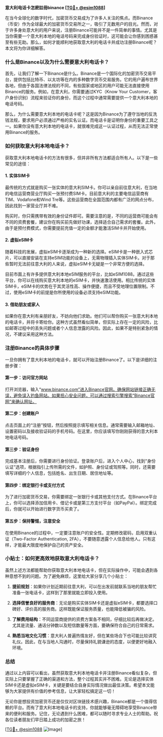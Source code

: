 **意大利电话卡怎麽註冊binance [[TG💪+ @esim1088](https://t.me/s/esim1088)]**

在当今全球化的数字时代，加密货币交易成为了许多人关注的焦点。而Binance（币安）作为全球最大的加密货币交易所之一，吸引了无数用户的目光。然而，对于许多身处意大利的用户来说，注册Binance可能并不是一件简单的事情。尤其是当你需要一个意大利本地的电话号码来完成身份验证时，这可能会让你感到困惑甚至有些无助。那么，如何才能顺利地获取意大利的电话卡并成功注册Binance呢？本文将为你详细解答。

### 什么是Binance以及为什么需要意大利电话卡？

首先，让我们了解一下Binance是什么。Binance是一个国际化的加密货币交易平台，提供包括比特币、以太坊等在内的多种数字货币交易服务。它的用户遍布世界各地，但由于各国法律法规的不同，有些国家或地区的用户可能无法直接使用Binance的服务。例如，在意大利，你需要通过KYC（Know Your Customer，客户身份识别）流程来验证你的身份，而这个过程中通常需要提供一个意大利本地的电话号码。

那么，为什么需要意大利本地的电话卡呢？这是因为Binance为了遵守当地的反洗钱法规，要求用户必须通过严格的实名认证。而电话卡是证明你身份的重要工具之一。如果你没有意大利本地的电话卡，就很难完成这一认证过程，从而无法正常使用Binance的服务。

### 如何获取意大利本地电话卡？

获取意大利本地电话卡的方法有很多，但并非所有方法都适合所有人。以下是一些常见的途径：

#### 1. 实体SIM卡

最传统的方式就是购买一张实体的意大利SIM卡。你可以亲自前往意大利，在当地的电信运营商营业厅购买一张预付费SIM卡。目前意大利的主要电信运营商有TIM、Vodafone和Wind Tre等。这些运营商在全国范围内都有广泛的网点分布，因此找到一家营业厅并不难。

购买时，你只需携带有效的身份证件即可。需要注意的是，不同的运营商可能会有不同的资费套餐，建议你在购买前先做好功课，选择适合自己需求的套餐。此外，由于是预付费模式，你需要提前充值一定的金额才能激活SIM卡并开始使用。

#### 2. 虚拟eSIM卡

随着科技的发展，虚拟eSIM卡逐渐成为一种新的选择。eSIM卡是一种嵌入式芯片，可以直接安装在支持eSIM功能的设备上，无需物理插入实体SIM卡。对于那些暂时无法前往意大利的人来说，虚拟eSIM卡无疑是一个非常方便的选择。

目前市面上有许多提供意大利本地eSIM服务的平台，比如eSIM1088。通过这些平台，你可以在线购买意大利本地的eSIM卡，并快速激活使用。相比传统的实体SIM卡，eSIM卡的优势在于其灵活性高、操作便捷，而且不受地理位置限制。不过，使用eSIM卡的前提是你所使用的设备必须支持eSIM功能。

#### 3. 借助朋友或家人

如果你在意大利有亲朋好友，不妨向他们求助。他们可以帮你购买一张意大利本地的电话卡，并将卡寄给你。这种方式虽然看似简单，但实际上存在一定的风险，比如邮寄过程中的丢失问题或者个人信息泄露的风险。因此，如果不是特别紧急的情况，不建议采用这种方法。

### 注册Binance的具体步骤

一旦你拥有了意大利本地的电话卡，就可以开始注册Binance了。以下是详细的注册步骤：

#### 第一步：访问官方网站

打开浏览器，输入“www.binance.com”进入Binance官网。确保网站链接正确无误，避免误入钓鱼网站。如果担心安全问题，可以通过搜索引擎搜索“Binance官网”来确认网址。

#### 第二步：创建账户

点击页面上的“注册”按钮，然后按照提示填写相关信息。通常需要输入邮箱地址、设置密码以及接收验证码的手机号码。在这里，你应该填写你刚刚获得的意大利本地电话号码。

#### 第三步：验证身份

完成基本注册后，你需要进行身份验证。登录账户后，进入个人中心，找到“身份认证”选项，根据指引上传所需的文件，如护照、身份证或驾照等。同时，还需要填写详细的个人信息，包括姓名、出生日期、居住地址等。

#### 第四步：绑定银行卡或支付方式

为了进行加密货币交易，你需要绑定一张银行卡或其他支付方式。在Binance平台上，你可以选择添加信用卡、借记卡或是第三方支付平台（如PayPal）。绑定完成后，你就可以开始进行数字货币买卖了。

#### 第五步：保持警惕，注意安全

在使用Binance的过程中，一定要注意账户的安全性。定期修改密码，启用双重认证（Two-Factor Authentication, 2FA），不要随意透露个人信息给他人。只有这样，才能最大限度地保护自己的资产安全。

### 小贴士：如何更高效地获取意大利电话卡？

虽然上述方法都能帮助你获取意大利本地电话卡，但在实际操作中，可能会遇到各种意想不到的问题。为了避免麻烦，这里给大家分享几个小贴士：

1. **提前规划**：如果你计划近期前往意大利，可以在出发前就联系当地的朋友帮忙准备一张电话卡，这样到了那里就能立即投入使用。
   
2. **选择信誉良好的服务商**：无论是购买实体SIM卡还是虚拟eSIM卡，都要选择口碑好、评价高的服务商。这样既能保证服务质量，也能降低被骗的风险。

3. **了解费用结构**：不同运营商提供的资费方案各不相同，仔细比较后再做决定。尤其是流量、通话分钟数以及短信数量等方面，要确保符合自己的日常需求。

4. **熟悉当地文化习惯**：意大利人普遍热情友好，但在某些场合下也可能比较讲究礼仪。因此，在与当地人沟通时，尽量保持礼貌谦逊的态度，以便更好地融入环境。

### 总结

通过以上内容可以看出，虽然获取意大利本地电话卡并注册Binance看似复杂，但实际上只要掌握了正确的渠道和方法，整个过程其实并不困难。无论是选择实体SIM卡还是虚拟eSIM卡，关键是要结合自身实际情况做出最佳决策。希望本文能够为大家提供有价值的参考信息，让大家轻松搞定这一切！

无论你是想投资加密货币还是仅仅对区块链技术感兴趣，Binance都是一个值得信赖的平台。而有了意大利本地电话卡的支持，你就能够毫无障碍地享受Binance带来的便利和服务。记住，无论遇到什么困难，都可以随时寻求专业人士的帮助。祝各位读者朋友们早日踏上成功的加密之旅！

[[TG💪+ @esim1088](https://t.me/s/esim1088) ![Image](https://i.postimg.cc/4NQfJmqS/Snipaste-2025-05-13-00-14-12.png)]